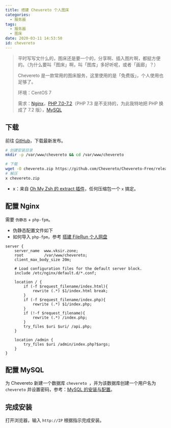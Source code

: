 ```yaml
---
title: 搭建 Chevereto 个人图床
categories:
  - 服务器
tags:
  - 服务器
  - 图床
date: 2020-03-11 14:53:50
id: chevereto
---
```


> 平时写写文什么的，图床还是要一个的，分享啊、插入图片啊，都挺方便的。（为什么要叫「图床」啊，叫「图库」多好听呢，或者「画廊」？）
>
> Chevereto 是一款常用的图床服务，这里使用的是「免费版」，个人使用也足够了。
>
> 环境：CentOS 7
>
> 需求：[Nginx](https://www.vksir.zone/posts/nginx/)，[PHP 7.0-7.2](https://www.vksir.zone/posts/php/)（PHP 7.3 是不支持的，为此我特地把 PHP 换成了 7.2 版），[MySQL](https://www.vksir.zone/posts/mysql/)

## 下载

前往 [GitHub](https://github.com/Chevereto/Chevereto-Free/releases)，下载最新发布。

```bash
# 创建安装目录
mkdir -p /var/www/chevereto && cd /var/www/chevereto

# 下载
wget -O chevereto.zip https://github.com/Chevereto/Chevereto-Free/releases
# 解压
x chevereto.zip
```

- x：来自 [Oh My Zsh 的 extract 插件](https://www.vksir.zone/posts/onmyzsh/)，任何压缩包一个 `x` 搞定。

## 配置 Nginx

需要 `伪静态` + `php-fpm`。

- 伪静态配置文件如下
- 如何导入 `php-fpm`，参考 [搭建 FileRun 个人网盘](https://www.vksir.zone/posts/filerun/)

```nginx
server {
    server_name  www.vksir.zone;
    root         /var/www/chevereto;
    client_max_body_size 20m;

    # Load configuration files for the default server block.
    include /etc/nginx/default.d/*.conf;

    location / {
        if (-f $request_filename/index.html){
            rewrite (.*) $1/index.html break;
        }
        if (-f $request_filename/index.php){
            rewrite (.*) $1/index.php;
        }
        if (!-f $request_filename){
            rewrite (.*) /index.php;
        }
        try_files $uri $uri/ /api.php;
    }

    location /admin {
        try_files $uri /admin/index.php?$args;
    }
}
```

## 配置 MySQL

为 Chevereto 新建一个数据库 `chevereto `，并为该数据库创建一个用户名为 `chevereto` 并设置密码，参考：[MySQL 的安装与配置](https://www.vksir.zone/posts/mysql/)。

## 完成安装

打开浏览器，输入 `http://IP` 根据指示完成安装。